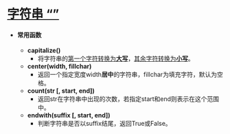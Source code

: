 # [字符串 “”](https://www.runoob.com/python3/python3-string.html)

- #### **常用函数**

  - **capitalize()**
    - 将字符串的<u>第一个字符转换为**大写**</u>，<u>其余字符转换为**小写**</u>。
  - **center(width, fillchar)**
    - 返回一个指定宽度width**居中**的字符串，fillchar为填充字符，默认为空格。
  - **count(str [, start, end])**
    - 返回str在字符串中出现的次数，若指定start和end则表示在这个范围中。
  - **endwith(suffix [, start, end])**
    - 判断字符串是否以suffix结尾，返回True或False。
